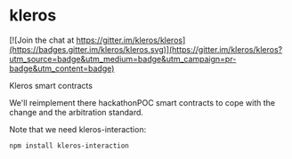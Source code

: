 # kleros

[![Join the chat at https://gitter.im/kleros/kleros](https://badges.gitter.im/kleros/kleros.svg)](https://gitter.im/kleros/kleros?utm_source=badge&utm_medium=badge&utm_campaign=pr-badge&utm_content=badge)

Kleros smart contracts

We'll reimplement there hackathonPOC smart contracts to cope with the change and the arbitration standard.

Note that we need kleros-interaction:
```
npm install kleros-interaction
```